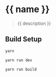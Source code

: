 # {{ name }}

> {{ description }}

## Build Setup

``` bash
yarn 

yarn run dev

yarn run build
```
